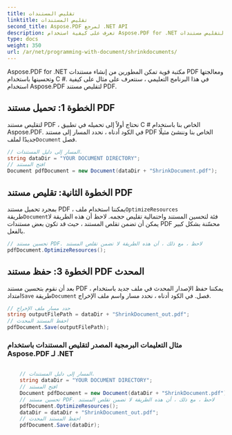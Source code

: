 ```yaml
---
title: تقليص المستندات
linktitle: تقليص المستندات
second_title: Aspose.PDF لمرجع .NET API
description: تعرف على كيفية استخدام Aspose.PDF for .NET لتقليص مستندات PDF باستخدام هذا الدليل المفصل خطوة بخطوة.
type: docs
weight: 350
url: /ar/net/programming-with-document/shrinkdocuments/
---
```

Aspose.PDF for .NET مكتبة قوية تمكن المطورين من إنشاء مستندات PDF ومعالجتها وتحسينها باستخدام C #. في هذا البرنامج التعليمي ، سنتعرف على مثال على كيفية استخدام Aspose.PDF لتقليص مستند PDF.

## الخطوة 1: تحميل مستند PDF

 لتقليص مستند PDF ، نحتاج أولاً إلى تحميله في تطبيق C # الخاص بنا باستخدام Aspose.PDF. في الكود أدناه ، نحدد المسار إلى مستند PDF الخاص بنا وننشئ مثيلًا جديدًا لملف`Document` فصل.

```csharp
// المسار إلى دليل المستندات.
string dataDir = "YOUR DOCUMENT DIRECTORY";
// افتح المستند
Document pdfDocument = new Document(dataDir + "ShrinkDocument.pdf");
```

## الخطوة الثانية: تقليص مستند PDF

 بمجرد تحميل مستند PDF ، يمكننا استخدام ملف`OptimizeResources` طريقة`Document`فئة لتحسين المستند واحتمالية تقليص حجمه. لاحظ أن هذه الطريقة لا يمكن أن تضمن تقلص المستند ، حيث قد تكون بعض مستندات PDF محسّنة بشكل كبير بالفعل.

```csharp
// تحسين مستند PDF. لاحظ ، مع ذلك ، أن هذه الطريقة لا تضمن تقلص المستند
pdfDocument.OptimizeResources();
```

## الخطوة 3: حفظ مستند PDF المحدث

 بعد أن نقوم بتحسين مستند PDF ، يمكننا حفظ الإصدار المحدث في ملف جديد باستخدام امتداد`Save` طريقة`Document` فصل. في الكود أدناه ، نحدد مسار واسم ملف الإخراج.

```csharp
// حدد مسار ملف الإخراج
string outputFilePath = dataDir + "ShrinkDocument_out.pdf";
// احفظ المستند المحدث
pdfDocument.Save(outputFilePath);
```

### مثال التعليمات البرمجية المصدر لتقليص المستندات باستخدام Aspose.PDF لـ .NET

```csharp

	// المسار إلى دليل المستندات.
	string dataDir = "YOUR DOCUMENT DIRECTORY";
	// افتح المستند
	Document pdfDocument = new Document(dataDir + "ShrinkDocument.pdf");
	// تحسين مستند PDF. لاحظ ، مع ذلك ، أن هذه الطريقة لا تضمن تقلص المستند
	pdfDocument.OptimizeResources();
	dataDir = dataDir + "ShrinkDocument_out.pdf";
	// احفظ المستند المحدث
	pdfDocument.Save(dataDir);
	
```
